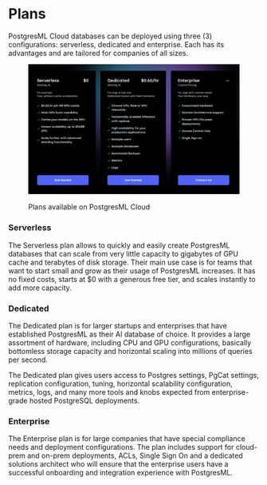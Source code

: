 # Plans

PostgresML Cloud databases can be deployed using three (3) configurations: serverless, dedicated and enterprise. Each has its advantages and are tailored for companies of all sizes.

<figure><img src="../../../.gitbook/assets/image%20(5).png" alt=""><figcaption><p>Plans available on PostgresML Cloud</p></figcaption></figure>

### Serverless

The Serverless plan allows to quickly and easily create PostgresML databases that can scale from very little capacity to gigabytes of GPU cache and terabytes of disk storage. Their main use case is for teams that want to start small and grow as their usage of PostgresML increases. It has no fixed costs, starts at $0 with a generous free tier, and scales instantly to add more capacity.

### Dedicated

The Dedicated plan is for larger startups and enterprises that have established PostgresML as their AI database of choice. It provides a large assortment of hardware, including CPU and GPU configurations, basically bottomless storage capacity and horizontal scaling into millions of queries per second.

The Dedicated plan gives users access to Postgres settings, PgCat settings, replication configuration, tuning, horizontal scalability configuration, metrics, logs, and many more tools and knobs expected from enterprise-grade hosted PostgreSQL deployments.

### Enterprise

The Enterprise plan is for large companies that have special compliance needs and deployment configurations. The plan includes support for cloud-prem and on-prem deployments, ACLs, Single Sign On and a dedicated solutions architect who will ensure that the enterprise users have a successful onboarding and integration experience with PostgresML.

